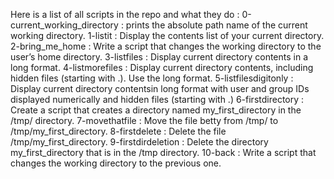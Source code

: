 Here is a list of all scripts in the repo and what they do :
0-current_working_directory : prints the absolute path name of the current working directory.
1-listit : Display the contents list of your current directory.
2-bring_me_home : Write a script that changes the working directory to the user’s home directory.
3-listfiles : Display current directory contents in a long format.
4-listmorefiles : Display current directory contents, including hidden files (starting with .). Use the long format.
5-listfilesdigitonly : Display current directory contentsin long format with user and group IDs displayed numerically and hidden files (starting with .)
6-firstdirectory : Create a script that creates a directory named my_first_directory in the /tmp/ directory.
7-movethatfile : Move the file betty from /tmp/ to /tmp/my_first_directory.
8-firstdelete : Delete the file /tmp/my_first_directory.
9-firstdirdeletion : Delete the directory my_first_directory that is in the /tmp directory.
10-back : Write a script that changes the working directory to the previous one.
